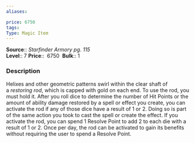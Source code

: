 ```yaml
---
aliases: 

price: 6750
tags: 
Type: Magic Item
---
```

**Source**:: _Starfinder Armory pg. 115_  
**Level**:: 7
**Price**::  6750 
**Bulk**:: 1

### Description

Helixes and other geometric patterns swirl within the clear shaft of a _restoring rod_, which is capped with gold on each end. To use the rod, you must hold it. After you roll dice to determine the number of Hit Points or the amount of ability damage restored by a spell or effect you create, you can activate the rod if any of those dice have a result of 1 or 2. Doing so is part of the same action you took to cast the spell or create the effect. If you activate the rod, you can spend 1 Resolve Point to add 2 to each die with a result of 1 or 2. Once per day, the rod can be activated to gain its benefits without requiring the user to spend a Resolve Point.
